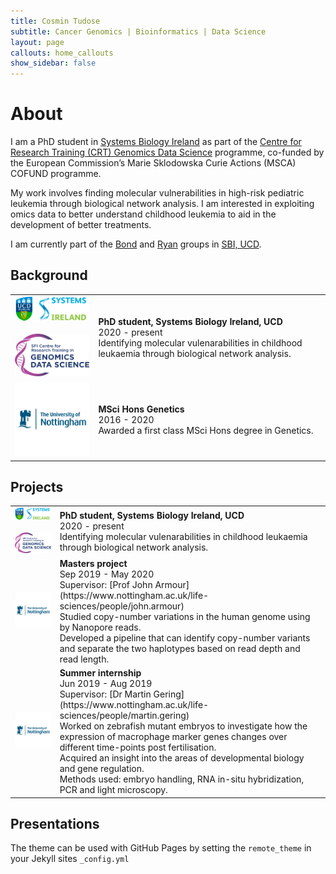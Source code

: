 ```yaml
---
title: Cosmin Tudose
subtitle: Cancer Genomics | Bioinformatics | Data Science
layout: page
callouts: home_callouts
show_sidebar: false
---
```


# About
I am a PhD student in [Systems Biology Ireland](https://www.ucd.ie/sbi/) as part of the [Centre for Research Training (CRT) Genomics Data Science](https://genomicsdatascience.ie/) programme, co-funded by the European Commission’s Marie Sklodowska Curie Actions (MSCA) COFUND programme. 

My work involves finding molecular vulnerabilities in high-risk pediatric leukemia through biological network analysis. I am interested in exploiting omics data to better understand childhood leukemia to aid in the development of better treatments. 

I am currently part of the [Bond](https://www.ucd.ie/sbi/team/groups/bondgroup/) and [Ryan](https://www.ucd.ie/sbi/team/groups/ryangroup/) groups in [SBI, UCD](https://www.ucd.ie/sbi/).


<!---[![Gem Version](https://badge.fury.io/rb/bulma-clean-theme.svg)](https://badge.fury.io/rb/bulma-clean-theme)
![Gem](https://img.shields.io/gem/dt/bulm[
](https://www.ucd.ie/sbi/team/groups/bondgroup/)a-clean-theme.svg)
![GitHub Repo stars](https://img.shields.io/github/stars/chrisrhymes/bulma-clean-theme?style=social)--->

<h2><i class="fa fa-graduation-cap"></i> Background</h2>

<table class="table table-hover">
            <tr>
              <td><img src="./logos/sbi.png" alt="SBI" width="250"><br><br>
              <img src="./logos/crt.png" alt="CRT" width="250"><br>
</td>
              <td><b>PhD student, Systems Biology Ireland, UCD </b> <br>2020 - present <br>Identifying molecular vulenarabilities in childhood leukaemia through biological network analysis.</td> </tr>
              <tr>
              <td><img src="./logos/uon.png" alt="UoN" width="250"><br></td>
              <td><b>MSci Hons Genetics </b> <br>2016 - 2020 <br> Awarded a first class MSci Hons degree in Genetics. </td> </tr>
</table>
                

<h2><i class="fas fa-microscope"></i><i class="fas fa-laptop-code"></i> Projects</h2>
<table class="table table-hover">
              <tr>
              <td><img src="./logos/sbi.png" alt="SBI" width="250"><br><br>
              <img src="./logos/crt.png" alt="CRT" width="250"><br>
</td>
              <td><b>PhD student, Systems Biology Ireland, UCD </b> <br>2020 - present <br>Identifying molecular vulenarabilities in childhood leukaemia through biological network analysis.</td> </tr>         
              <tr>
              <td><img src="./logos/uon.png" alt="UoN" width="250"><br></td>
              <td><b>Masters project </b> <br>Sep 2019 - May 2020 <br> Supervisor: [Prof John Armour](https://www.nottingham.ac.uk/life-sciences/people/john.armour) <br> Studied copy-number variations in the human genome using by Nanopore reads. <br> Developed a pipeline that can identify copy-number variants and separate the two haplotypes based on read depth and read length.  </td> </tr>
              <tr>
              <td><img src="./logos/uon.png" alt="UoN" width="250"><br></td>
              <td><b>Summer internship </b> <br> Jun 2019 - Aug 2019 <br> 
                          Supervisor: [Dr Martin Gering](https://www.nottingham.ac.uk/life-sciences/people/martin.gering) 
                          <br> 
                          Worked on zebrafish mutant embryos to investigate how the expression of macrophage marker genes changes over different time-points post fertilisation. <br> Acquired an insight into the areas of developmental biology and gene regulation. <br> Methods used: embryo handling, RNA in-situ hybridization, PCR and light microscopy. </td> </tr>
</table>


<div><h2>Presentations</h2></div>

The theme can be used with GitHub Pages by setting the `remote_theme` in your Jekyll sites `_config.yml`



<!---## Documentation
For full instructions, please see the [Documentation](/bulma-clean-theme/docs/)
## Page Layouts
This demo site showcases the available page layout options. 
* Sidebar
* Menubar
* Tabs
* Footer
* Hero
* Contents
* Landing Page With Callouts
* Sponsors Page
* Image Gallery
* Recipe Page
* Blog
* Post--->

